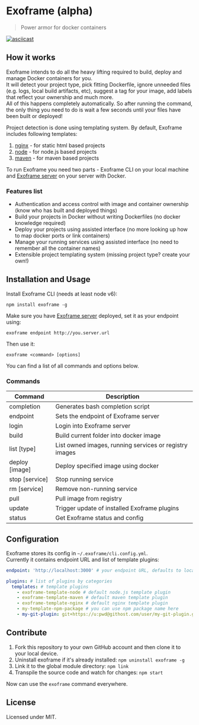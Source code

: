 # Exoframe (alpha)

> Power armor for docker containers

[![asciicast](https://asciinema.org/a/85154.png)](https://asciinema.org/a/85154)

## How it works

Exoframe intends to do all the heavy lifting required to build, deploy and manage Docker containers for you.  
It will detect your project type, pick fitting Dockerfile, ignore unneeded files (e.g. logs, local build artifacts, etc), suggest a tag for your image, add labels that reflect your ownership and much more.  
All of this happens completely automatically. So after running the command, the only thing you need to do is wait a few seconds until your files have been built or deployed!

Project detection is done using templating system.
By default, Exoframe includes following templates:

1. [nginx](https://github.com/exoframejs/exoframe-template-nginx) - for static html based projects
2. [node](https://github.com/exoframejs/exoframe-template-node) - for node.js based projects
3. [maven](https://github.com/exoframejs/exoframe-template-maven) - for maven based projects

To run Exoframe you need two parts - Exoframe CLI on your local machine and [Exoframe server](https://github.com/exoframejs/exoframe-server) on your server with Docker.

### Features list

- Authentication and access control with image and container ownership (know who has built and deployed things)
- Build your projects in Docker without writing Dockerfiles (no docker knowledge required)
- Deploy your projects using assisted interface (no more looking up how to map docker ports or link containers)
- Manage your running services using assisted interface (no need to remember all the container names)
- Extensible project templating system (missing project type? create your own!)

## Installation and Usage

Install Exoframe CLI (needs at least node v6):

```
npm install exoframe -g
```

Make sure you have [Exoframe server](https://github.com/exoframejs/exoframe-server) deployed, set it as your endpoint using:

```
exoframe endpoint http://you.server.url
```

Then use it:

```
exoframe <command> [options]
```

You can find a list of all commands and options below.

### Commands

| Command                | Description |
| ---------------------- | ----------- |
| completion             | Generates bash completion script  |
| endpoint <url>         | Sets the endpoint of Exoframe server |
| login                  | Login into Exoframe server |
| build                  | Build current folder into docker image |
| list [type]            | List owned images, running services or registry images |
| deploy [image]         | Deploy specified image using docker |
| stop [service]         | Stop running service |
| rm [service]           | Remove non-running service |
| pull <image>           | Pull image from registry |
| update                 | Trigger update of installed Exoframe plugins |
| status                 | Get Exoframe status and config |


## Configuration

Exoframe stores its config in `~/.exoframe/cli.config.yml`.  
Currently it contains endpoint URL and list of template plugins:

```yaml
endpoint: 'http://localhost:3000' # your endpoint URL, defaults to localhost

plugins: # list of plugins by categories
  templates: # template plugins
    - exoframe-template-node # default node.js template plugin
    - exoframe-template-maven # default maven template plugin
    - exoframe-template-nginx # default nginx template plugin
    - my-template-npm-package # you can use npm package name here
    - my-git-plugin: git+https://u:pwd@githost.com/user/my-git-plugin.git # you can also use git npm packages
```

## Contribute

1. Fork this repository to your own GitHub account and then clone it to your local device.
2. Uninstall exoframe if it's already installed: `npm uninstall exoframe -g`
3. Link it to the global module directory: `npm link`
4. Transpile the source code and watch for changes: `npm start`

Now can use the `exoframe` command everywhere.

## License

Licensed under MIT.
